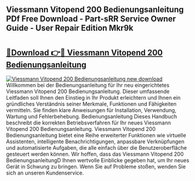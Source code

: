 ## Viessmann Vitopend 200 Bedienungsanleitung PDf Free Download - Part-sRR Service Owner Guide - User Repair Edition Mkr9k

# <h2><a href="http://df54pg.blite.top/?on=Viessmann+Vitopend+200+Bedienungsanleitung">🔗Download 👉🔴 Viessmann Vitopend 200 Bedienungsanleitung</a></h2>

[![Viessmann Vitopend 200 Bedienungsanleitung new download](https://i.imgur.com/lujVjoI.png)](http://df54pg.blite.top/?on=Viessmann+Vitopend+200+Bedienungsanleitung)
Willkommen bei der Bedienungsanleitung für Ihr neu eingerichtetes Viessmann Vitopend 200 Bedienungsanleitung. Dieser umfassende Leitfaden soll Ihnen den Einstieg in Ihr Produkt erleichtern und Ihnen ein gründliches Verständnis seiner Merkmale, Funktionen und Fähigkeiten vermitteln. Sie finden klare Anweisungen für Installation, Verwendung, Wartung und Fehlerbehebung. Bedienungsanleitung Dieses Handbuch beschreibt die korrekten Betriebsverfahren für Ihr neues Viessmann Vitopend 200 Bedienungsanleitung. Viessmann Vitopend 200 Bedienungsanleitung bietet eine Reihe erweiterter Funktionen wie virtuelle Assistenten, intelligente Benachrichtigungen, anpassbare Verknüpfungen und automatisierte Aufgaben, die alle einfach über die Benutzeroberfläche gesteuert werden können. Wir hoffen, dass das Viessmann Vitopend 200 BedienungsanleitungD Ihnen wertvolle Einblicke gegeben hat, um Ihr neues Gerät in Schwung zu bringen. Wenn Sie auf Probleme stoßen, wenden Sie sich an unseren Kundenservice.
